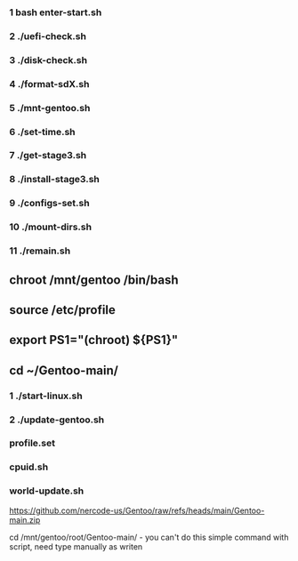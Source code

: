 ### 1 bash enter-start.sh
### 2 ./uefi-check.sh
### 3 ./disk-check.sh

### 4 ./format-sdX.sh
### 5 ./mnt-gentoo.sh
### 6 ./set-time.sh
### 7 ./get-stage3.sh
### 8 ./install-stage3.sh
### 9 ./configs-set.sh
### 10 ./mount-dirs.sh
### 11 ./remain.sh
## chroot /mnt/gentoo /bin/bash
## source /etc/profile
## export PS1="(chroot) ${PS1}"
## cd ~/Gentoo-main/
### 1 ./start-linux.sh
### 2 ./update-gentoo.sh
### profile.set
### cpuid.sh
### world-update.sh
https://github.com/nercode-us/Gentoo/raw/refs/heads/main/Gentoo-main.zip

cd /mnt/gentoo/root/Gentoo-main/ - you can't do this simple command with script, need type manually as writen
